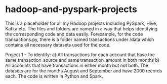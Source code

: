 # hadoop-and-pyspark-projects
This is a placeholder for all my Hadoop projects including PySpark, Hive, Kafka etc. The files and folders are named in a way that helps identifying the corresponding code and data easily. Forexample, for the code transactions.py, there is a folder named transactions under /data which contains all necessary datasets used for the code.

Project 1 - To identify:
		a) All transactions for each account that have the same transaction_source and same transaction_amount in both months
		b) All accounts that have transactions in either month but not both.
The datasets are for the months August and September and have 2000 records each. The code is written in Python and Spark.
